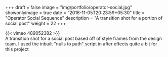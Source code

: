 +++
draft = false
image = "img/portfolio/operator-social.jpg"
showonlyimage = true
date = "2016-11-05T20:23:59+05:30"
title = "Operator Social Sequence"
description = "A transition shot for a portion of social post"
weight = 22
+++

{{< vimeo 489052382 >}}  
A transition shot for a social post based off of style frames from the design team. I used the inbuilt "nulls to path" script in after effects quite a bit for this project
